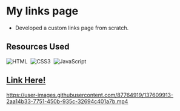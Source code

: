 # My links page
* Developed a custom links page from scratch.

## Resources Used
![HTML](https://img.shields.io/badge/HTML5-E34F26?style=for-the-badge&logo=html5&logoColor=white)&nbsp;
![CSS3](https://img.shields.io/badge/CSS3-00599C?style=for-the-badge&logo=CSS3&logoColor=white)&nbsp;
![JavaScript](https://img.shields.io/badge/Javascript-f7df1e?style=for-the-badge&logo=javascript&logoColor=black)&nbsp;

## [Link Here!](https://melisadigiacomo.github.io/melisa-links-page/)

https://user-images.githubusercontent.com/87764919/137609913-2aa14b33-7751-450b-935c-32694c401a7b.mp4
